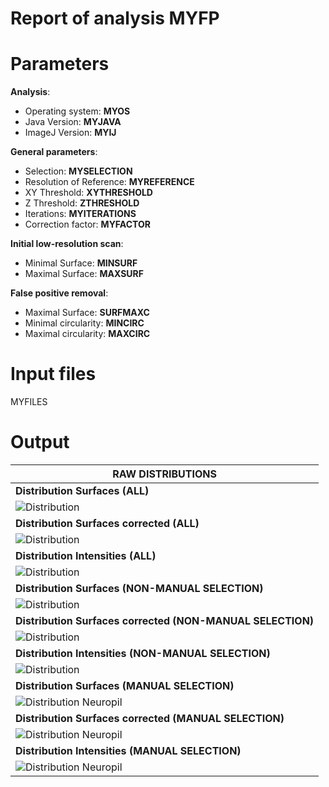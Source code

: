 **Report of analysis MYFP**
===

**Parameters**
==

**Analysis**:

- Operating system: **MYOS**
- Java Version: **MYJAVA**
- ImageJ Version: **MYIJ**

**General parameters**:

- Selection: **MYSELECTION**
- Resolution of Reference: **MYREFERENCE**
- XY Threshold: **XYTHRESHOLD**
- Z Threshold: **ZTHRESHOLD**
- Iterations: **MYITERATIONS**
- Correction factor: **MYFACTOR**

**Initial low-resolution scan**:

- Minimal Surface: **MINSURF**
- Maximal Surface: **MAXSURF**

**False positive removal**:

- Maximal Surface: **SURFMAXC**
- Minimal circularity: **MINCIRC**
- Maximal circularity: **MAXCIRC**   

**Input files**
==
MYFILES


**Output**
==


|**RAW DISTRIBUTIONS**|
|-------------------------------------|
|**Distribution Surfaces (ALL)**|
|![Distribution](DISTRAWJPG)|
|**Distribution Surfaces corrected (ALL)**|
|![Distribution](DISTJPG)|
|**Distribution Intensities (ALL)**|
|![Distribution](DISTIJPG)|
|**Distribution Surfaces (NON-MANUAL SELECTION)**|
|![Distribution](DISTNNPRAWJPG)|
|**Distribution Surfaces corrected (NON-MANUAL SELECTION)**|
|![Distribution](DISTNNPJPG)|
|**Distribution Intensities (NON-MANUAL SELECTION)**|  
|![Distribution](DISTNNPIJPG)|
|**Distribution Surfaces (MANUAL SELECTION)**|
|![Distribution Neuropil](DISTNPRAWJPG)|
|**Distribution Surfaces corrected (MANUAL SELECTION)**|
|![Distribution Neuropil](DISTNPJPG)|
|**Distribution Intensities (MANUAL SELECTION)**|
|![Distribution Neuropil](DISTNPIJPG)|
